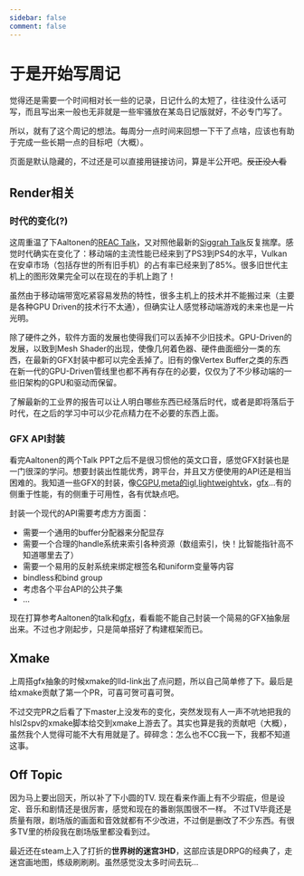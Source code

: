 ```yaml
---
sidebar: false
comment: false
---
```


# 于是开始写周记

觉得还是需要一个时间相对长一些的记录，日记什么的太短了，往往没什么话可写，而且写出来一般也无非就是一些牢骚<Spoiler hover="乐">放在某岛日记版就好，不必专门写了</Spoiler>。

所以，就有了这个周记的想法。每周分一点时间来回想一下干了点啥，应该也有助于完成一些长期一点的目标吧（大概）。

页面是默认隐藏的，不过还是可以直接用链接访问，算是半公开吧。<del>反正没人看</del>

## Render相关

### 时代的变化(?)

这周重温了下Aaltonen的[REAC Talk](https://enginearchitecture.realtimerendering.com/downloads/reac2023_modern_mobile_rendering_at_hypehype.pdf)，又对照他最新的[Siggrah Talk](https://advances.realtimerendering.com/s2023/AaltonenHypeHypeAdvances2023.pdf)反复揣摩。感觉时代确实在变化了：移动端的主流性能已经来到了PS3到PS4的水平，Vulkan在安卓市场（包括存世的所有旧手机）的占有率已经来到了85%。很多旧世代主机上的图形效果完全可以在现在的手机上跑了！

虽然由于移动端带宽吃紧容易发热的特性，很多主机上的技术并不能搬过来（主要是各种GPU Driven的技术行不太通），但确实让人感觉移动端游戏的未来也是一片光明。

除了硬件之外，软件方面的发展也使得我们可以丢掉不少旧技术。GPU-Driven的发展，以致到Mesh Shader的出现，使像几何着色器、硬件曲面细分一类的东西，在最新的GFX封装中都可以完全丢掉了。旧有的像Vertex Buffer之类的东西在新一代的GPU-Driven管线里也都不再有存在的必要，仅仅为了<Spoiler>不少移动端的</Spoiler>一些旧架构的GPU和驱动而保留。

了解最新的工业界的报告可以让人明白哪些东西已经落后时代，或者是即将落后于时代，在之后的学习中可以少花点精力在不必要的东西上面。

### GFX API封装

看完Aaltonen的两个Talk PPT之后<Spoiler>不是很习惯他的英文口音</Spoiler>，感觉GFX封装也是一门很深的学问。想要封装出性能优秀，跨平台，并且又方便使用的API还是相当困难的。我知道一些GFX的封装，像[CGPU](https://github.com/SakuraEngine/SakuraEngine/tree/main/modules/runtime/include/cgpu),[meta的igl](https://github.com/facebook/igl),[lightweightvk](https://github.com/corporateshark/lightweightvk)，[gfx](https://github.com/gboisse/gfx)...有的侧重于性能，有的侧重于可用性，各有优缺点吧。

封装一个现代的API需要考虑方方面面：

- 需要一个通用的buffer分配器来分配显存
- 需要一个合理的handle系统来索引各种资源（数组索引，快！<Spoiler>比智能指针高不知道哪里去了</Spoiler>）
- 需要一个易用的反射系统来绑定根签名和uniform变量等内容
- bindless和bind group
- 考虑各个平台API的公共子集
- ...

现在打算参考Aaltonen的talk和[gfx](https://github.com/gboisse/gfx)，看看能不能自己封装一个简易的GFX抽象层出来。不过也才刚起步，只是简单搭好了构建框架而已。

## Xmake

上周搭gfx抽象的时候xmake的lld-link出了点问题，所以自己简单修了下。最后是给xmake贡献了第一个PR，可喜可贺可喜可贺。

不过交完PR之后看了下master上没发布的变化，突然发现有人一声不吭地把我的hlsl2spv的xmake脚本给交到xmake上游去了。其实也算是我的贡献吧（大概），虽然我个人觉得可能不大有用就是了。碎碎念：怎么也不CC我一下，我都不知道这事。

## Off Topic

因为马上要出回天，所以补了下小圆的TV. 现在看来作画上有不少瑕疵，但是设定、音乐和剧情还是很厉害，感觉和现在的番剧氛围很不一样。
不过TV毕竟还是质量有限，剧场版的画面和音效就都有不少改进，不过倒是删改了不少东西。有很多TV里的桥段我在剧场版里都没看到过。

最近还在steam上入了打折的**世界树的迷宫3HD**，这部应该是DRPG的经典了，走迷宫画地图，练级刷刷刷。虽然感觉没太多时间去玩...
